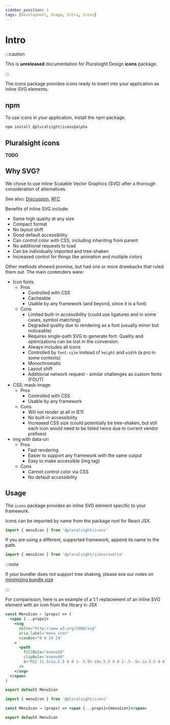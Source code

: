 ```yaml
---
sidebar_position: 1
tags: [Development, Usage, Intro, Icons]
---
```


# Intro

:::caution

This is **unreleased** documentation for Pluralsight Design **icons** package.

:::

<p class="page-subheadline" markdown="1">The icons package provides icons ready to insert into your application as inline SVG elements.</p>

## npm

To use icons in your application, install the npm package.

```bash npm2yarn
npm install @pluralsight/icons@alpha
```

## Pluralsight icons

**TODO**

## Why SVG?

We chose to use inline Scalable Vector Graphics (SVG) after a thorough consideration of alternatives.

See also: [Discussion](https://github.com/pluralsight/tva/discussions/70), [RFC](https://github.com/pluralsight/tva-rfcs/blob/main/text/0000-icons.md#alternatives)

Benefits of inline SVG include:

- Same high quality at any size
- Compact format
- No layout shift
- Good default accessibility
- Can control color with CSS, including inheriting from parent
- No additional requests to load
- Can be individually imported and tree-shaken
- Increased control for things like animation and multiple colors

Other methods showed promise, but had one or more drawbacks that ruled them out. The main contenders were:

- Icon fonts
  - Pros
    - Controlled with CSS
    - Cacheable
    - Usable by any framework (and beyond, since it is a font)
  - Cons
    - Limited built-in accessibility (could use ligatures and in some cases, symbol matching)
    - Degraded quality due to rendering as a font (usually minor but noticeable)
    - Requires single-path SVG to generate font. Quality and optimizations can be lost in the conversion.
    - Always includes all icons
    - Controlled by `font-size` instead of `height` and `width` (a pro in some contexts)
    - Monochromatic
    - Layout shift
    - Additional network request - similar challenges as custom fonts (FOUT)
- CSS: mask-image
  - Pros
    - Controlled with CSS
    - Usable by any framework
  - Cons
    - Will not render at all in IE11
    - No built-in accessibility
    - Increased CSS size (could potentially be tree-shaken, but still each icon would need to be listed twice due to current vendor prefixes)
- img with data-uri
  - Pros
    - Fast rendering
    - Easier to support any framework with the same output
    - Easy to make accessible (img tag)
  - Cons
    - Cannot control color via CSS
    - No default accessibility

## Usage

The `icons` package provides an inline SVG element specific to your framework.

Icons can be imported by name from the package root for React JSX.

```javascript
import { menuIcon } from '@pluralsight/icons'
```

If you are using a different, supported framework, append its name to the path.

```javascript
import { menuIcon } from '@pluralsight/icons/svelte'
```

:::note

If your bundler does not support tree shaking, please see our notes on [minimizing bundle size](api.md#minimizing-bundle-size)

:::

For comparisson, here is an example of a 1:1 replacement of an inline SVG element with an icon from the library in JSX

```jsx title="Inline icon element"
const MenuIcon = (props) => (
  <span {...props}>
    <svg
      xmlns="http://www.w3.org/2000/svg"
      aria-label="menu icon"
      viewBox="0 0 24 24"
    >
      <path
        fillRule="evenodd"
        clipRule="evenodd"
        d="M22 11.5v1a.5.5 0 0 1-.5.5h-19a.5.5 0 0 1-.5-.5v-1a.5.5 0 0 1 .5-.5h19a.5.5 0 0 1 .5.5zM2.5 17h18.98a.5.5 0 0 1 .5.5v1a.5.5 0 0 1-.5.5H2.5a.5.5 0 0 1-.5-.5v-1a.5.5 0 0 1 .5-.5zm0-12h18.977a.5.5 0 0 1 .5.5v1a.5.5 0 0 1-.5.5H2.5a.5.5 0 0 1-.5-.5v-1a.5.5 0 0 1 .5-.5z"
      />
    </svg>
  </span>
)

export default MenuIcon
```

```jsx title="TVA icon element"
import { menuIcon } from '@pluralsight/icons'

const MenuIcon = (props) => <span {...props}>{menuIcon}</span>

export default MenuIcon
```
